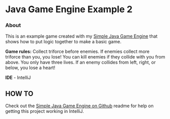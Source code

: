 # Java Game Engine Example 2

### About
This is an example game created with my [Simple Java Game Engine](https://github.com/red-dragon65/Simple-Java-Game-Engine) that shows how to put logic together to make a basic game.

**Game rules:** Collect triforce before enemies. If enemies collect more triforce than you, you lose!
            You can kill enemies if they collide with you from above.
            You only have three lives. If an enemy collides from left, right, or below, you lose a heart!

**IDE** - IntelliJ

## **HOW TO**
Check out the [Simple Java Game Engine on Github](https://github.com/red-dragon65/Simple-Java-Game-Engine) readme for help on getting this project working in IntelliJ.
